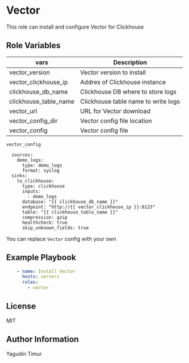 Vector
=========

This role can install and configure Vector for Clickhouse

Role Variables
--------------

| vars | Description |
|------|------------|
| vector_version | Vector version to install |
| vector_clickhouse_ip | Addres of Clickhouse instance |
| clickhouse_db_name | Clickhouse DB where to store logs |
| clickhouse_table_name | Clickhouse table name to write logs |
| vector_url | URL for Vector download | 
| vector_config_dir | Vector config file location |
| vector_config | Vector config file |

`vector_config`

```text
  sources:
    demo_logs:
      type: demo_logs
      format: syslog
  sinks:
    to_clickhouse:
      type: clickhouse
      inputs:
        - demo_logs
      database: "{{ clickhouse_db_name }}"
      endpoint: "http://{{ vector_clickhouse_ip }}:8123"
      table: "{{ clickhouse_table_name }}"
      compression: gzip
      healthcheck: true
      skip_unknown_fields: true
```

You can replace `Vector` config with your own

Example Playbook
----------------

```yml
    - name: Install Vector
      hosts: servers
      roles:
        - vector
```

License
-------

MIT

Author Information
------------------

Yagudin Timur